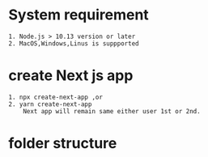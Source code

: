 # System requirement
    1. Node.js > 10.13 version or later
    2. MacOS,Windows,Linus is suppported
# create Next js app
    1. npx create-next-app ,or
    2. yarn create-next-app
        Next app will remain same either user 1st or 2nd.

# folder structure
